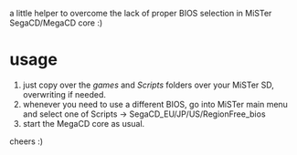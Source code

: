 a little helper to overcome the lack of proper BIOS selection in MiSTer SegaCD/MegaCD core :)

# usage

1. just copy over the *games* and *Scripts* folders over your MiSTer SD, overwriting if needed.
2. whenever you need to use a different BIOS, go into MiSTer main menu and select one of Scripts -> SegaCD_EU/JP/US/RegionFree_bios
3. start the MegaCD core as usual.

cheers :)
